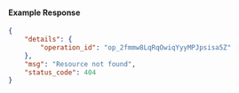 <!-- Code generated for API Clients. DO NOT EDIT. -->

#### Example Response

```json
{
	"details": {
		"operation_id": "op_2fmmw8LqRqOwiqYyyMPJpsisa5Z"
	},
	"msg": "Resource not found",
	"status_code": 404
}
```
